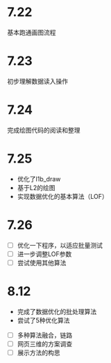 # 7.22

基本跑通画图流程

# 7.23

初步理解数据读入操作

# 7.24

完成绘图代码的阅读和整理

# 7.25

- 优化了l1b_draw
- 基于L2的绘图
- 实现数据优化的基本算法（LOF）

# 7.26

- [ ] 优化一下程序，以适应批量测试
- [ ] 进一步调整LOF参数
- [ ] 尝试使用其他算法

# 8.12

- 完成了数据优化的批处理算法
- 尝试了5种优化算法
- [ ] 多种算法融合，链路
- [ ] 网页三维的方案调查
- [ ] 展示方法的构思
